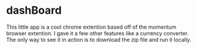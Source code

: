 # dashBoard

This little app is a cool chrome extention based off of the momentum browser extention. I gave it a few other features like a currency converter.
The only way to see it in action is to download the zip file and run it locally.
